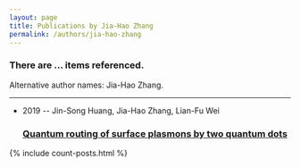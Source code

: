 ```yaml
---
layout: page
title: Publications by Jia-Hao Zhang
permalink: /authors/jia-hao-zhang
---
```


<h3 id="number-posts">There are ... items referenced.</h3>
<p id='info-authors'>Alternative author names: Jia-Hao Zhang.</p>
<hr />
<ul class="post-list">
<li><span class='post-meta'>2019 -- Jin-Song Huang, Jia-Hao Zhang, Lian-Fu Wei</span><h3><a class='post-link' href="{{ site.baseurl }}/quantum-routing-of-surface-plasmons-by-two-quantum-dots">Quantum routing of surface plasmons by two quantum dots</a></h3></li>

</ul>
{% include count-posts.html %}
